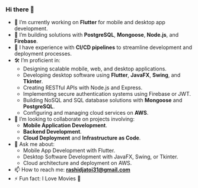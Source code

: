 ### Hi there 👋

<!-- **rashidjatoi/rashidjatoi** is a ✨ _special_ ✨ repository because its `README.md` (this file) appears on your GitHub profile. -->
<!-- 
Here are some ideas to get you started: -->

- 🔭 I’m currently working on **Flutter** for mobile and desktop app development.
- 🌟 I’m building solutions with **PostgreSQL**, **Mongoose**, **Node.js**, and **Firebase**.
- 🚀 I have experience with **CI/CD pipelines** to streamline development and deployment processes.
- 🛠️ I’m proficient in:
  - Designing scalable mobile, web, and desktop applications.
  - Developing desktop software using **Flutter**, **JavaFX**, **Swing**, and **Tkinter**.
  - Creating RESTful APIs with Node.js and Express.
  - Implementing secure authentication systems using Firebase or JWT.
  - Building NoSQL and SQL database solutions with **Mongoose** and **PostgreSQL**.
  - Configuring and managing cloud services on **AWS**.
- 👯 I’m looking to collaborate on projects involving:
  - **Mobile Application Development**.
  - **Backend Development**.
  - **Cloud Deployment** and **Infrastructure as Code**.
- 💬 Ask me about:
  - Mobile App Development with Flutter.
  - Desktop Software Development with JavaFX, Swing, or Tkinter.
  - Cloud architecture and deployment on AWS.
- 📫 How to reach me: **rashidjatoi31@gmail.com**
- ⚡ Fun fact: I Love Movies 🎥
